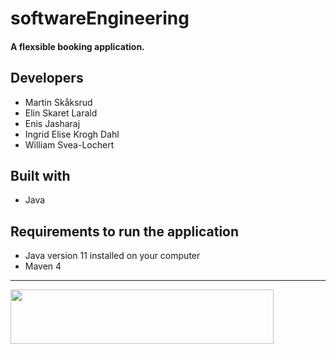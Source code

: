 # softwareEngineering

#### A flexsible booking application.
## Developers

- Martin Skåksrud
- Elin Skaret Larald
- Enis Jasharaj
- Ingrid Elise Krogh Dahl
- William Svea-Lochert    


## Built with
- Java

## Requirements to run the application
- Java version 11 installed on your computer
- Maven 4
<hr>

<img height="87" width="421" src="https://blogg.hiof.no/fremmedsprak/files/2015/02/logo_hiof_sort.png"> </img>


